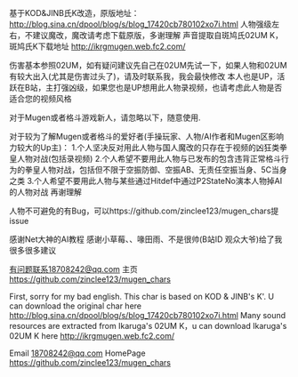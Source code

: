 基于KOD&JINB氏K改造，原版地址：http://blog.sina.cn/dpool/blog/s/blog_17420cb780102xo7i.html
人物强级左右，不建议魔改，魔改请考虑下载原版，多谢理解
声音提取自斑鸠氏02UM K， 斑鸠氏K下载地址 http://ikrgmugen.web.fc2.com/

伤害基本参照02UM，如有疑问建议先自己在02UM先试一下，如果人物和02UM有较大出入(尤其是伤害过头了)，请及时联系我，我会最快修改
本人也是UP，活跃在B站，主打强凶级，如果您也是UP想用此人物录视频，也请考虑此人物是否适合您的视频风格

对于Mugen或者格斗游戏新人，请忽略以下，随意使用.

对于较为了解Mugen或者格斗的爱好者(手操玩家、人物/AI作者和Mugen区影响力较大的Up主)：
1.个人坚决反对用此人物与国人魔改的只存在于视频的凶狂类拳皇人物对战(包括录视频)
2.个人希望不要用此人物与已发布的包含违背正常格斗行为的拳皇人物对战，包括但不限于空振防御、空振AB、无责任空振当身、5C当身之类
3.个人希望不要用此人物与某些通过Hitdef中通过P2StateNo演本人物掉AI的人物对战
再谢理解

人物不可避免的有Bug，可以https://github.com/zinclee123/mugen_chars提issue

感谢Net大神的AI教程
感谢小草莓、、喙田雨、不是很帅(B站ID 观众大爷)给了我很多很多建议

有问题联系18708242@qq.com
主页 https://github.com/zinclee123/mugen_chars

First, sorry for my bad english.
This char is based on KOD & JINB's K'. U can download the original char here http://blog.sina.cn/dpool/blog/s/blog_17420cb780102xo7i.html
Many sound resources are extracted from Ikaruga's 02UM K，u can download Ikaruga's 02UM K here http://ikrgmugen.web.fc2.com/

Email 18708242@qq.com
HomePage https://github.com/zinclee123/mugen_chars
